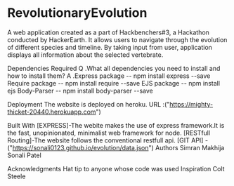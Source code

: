# RevolutionaryEvolution
 A web application created as a part of Hackbenchers#3, a Hackathon conducted by HackerEarth. 
 It allows users to navigate through the evolution of different species and timeline. By taking input from user, application displays all information about the selected vertebrate.

Dependencies Required
Q .What all dependencies you need to install and how to install them? A .Express package -- npm install express --save Require package -- npm install require --save EJS package -- npm install ejs Body-Parser -- npm install body-parser --save

Deployment
The website is deployed on heroku. URL :("https://mighty-thicket-20440.herokuapp.com")

Built With
[EXPRESS]-The webite makes the use of express framework.It is the fast, unopinionated, minimalist web framework for node.
[RESTfull Routing]-The website follows the conventional restfull api.
[GIT API] -("https://sonali0123.github.io/evolution/data.json")
Authors
Simran Makhija 
Sonali Patel

Acknowledgments
Hat tip to anyone whose code was used
Inspiration
Colt Steele
